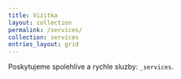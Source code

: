 ```yaml
---
title: Vizitka
layout: collection
permalink: /services/
collection: services
entries_layout: grid
---
```



Poskytujeme spolehlive a rychle sluzby: `_services`.
